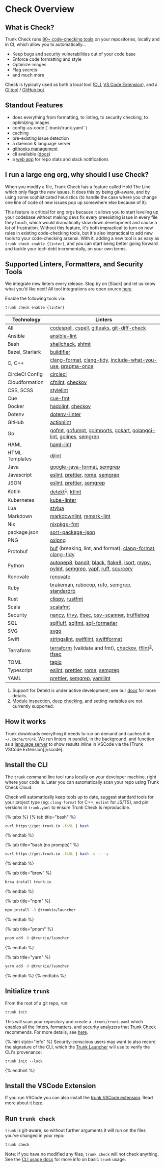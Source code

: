# Check Overview

## What is Check?

Trunk Check runs [80+ code-checking tools](https://github.com/trunk-io/plugins) on your repositories, locally and in CI, which allow you to automatically...

* Keep bugs and security vulnerabilities out of your code base
* Enforce code formatting and style
* Optimize images
* Flag secrets
* and much more

Check is typically used as both a local tool ([CLI](cli/readme.md), [VS Code Extension](https://marketplace.visualstudio.com/items?itemName=trunk.io)), and a [CI tool](continuous-integration.md) / [GitHub bot](get-started/github-integration.md).

## Standout Features

- does everything from formatting, to linting, to security checking, to optimizing images
- config-as-code (`.trunk/trunk.yaml``)
- caching
- pre-existing issue detection
- a daemon & language server
- [githooks management](actions/git-hooks.md)
- cli available ([docs](cli/readme.md))
- a [web app](https://app.trunk.io/) for repo stats and slack notifications


## I run a large eng org, why should I use Check?

When you modify a file, Trunk Check has a feature called Hold The Line which only flags the *new* issues. It does this by being git-aware, and by using some sophisticated heuristics (to handle the case where you change one line of code of new issues pop up somewhere else because of it).

This feature is critical for eng orgs because it allows you to start leveling up your codebase without making devs fix every preexisting issue in every file they touch, which would dramatically slow down development and cause a lot of frustration. Without this feature, it's both impractical to turn on new rules in existing code-checking tools, but it's also impractical to add new tools to your code-checking arsenal. With it, adding a new tool is as easy as `trunk check enable {linter}`, and you can start being better going forward and tackle your tech debt incrementally, on your own terms.

## Supported Linters, Formatters, and Security Tools

We integrate new linters every release. Stop by on [Slack] and let us know what you'd like next! All
tool integrations are open source [here](https://github.com/trunk-io/plugins)

Enable the following tools via:

```bash
trunk check enable {linter}
```

| Technology      | Linters                                                                                                   |
| --------------- | --------------------------------------------------------------------------------------------------------- |
| All             | [codespell], [cspell], [gitleaks], [git-diff-check]                                                       |
| Ansible         | [ansible-lint]                                                                                            |
| Bash            | [shellcheck], [shfmt]                                                                                     |
| Bazel, Starlark | [buildifier]                                                                                              |
| C, C++          | [clang-format], [clang-tidy], [include-what-you-use], [pragma-once]                                       |
| CircleCI Config | [circleci]                                                                                                |
| Cloudformation  | [cfnlint], [checkov]                                                                                      |
| CSS, SCSS       | [stylelint]                                                                                               |
| Cue             | [cue-fmt]                                                                                                 |
| Docker          | [hadolint], [checkov]                                                                                     |
| Dotenv          | [dotenv-linter]                                                                                           |
| GitHub          | [actionlint]                                                                                              |
| Go              | [gofmt], [gofumpt], [goimports], [gokart], [golangci-lint], [golines], [semgrep]                          |
| HAML            | [haml-lint]                                                                                               |
| HTML Templates  | [djlint]                                                                                                  |
| Java            | [google-java-format], [semgrep]                                                                           |
| Javascript      | [eslint], [prettier], [rome], [semgrep]                                                                   |
| JSON            | [eslint], [prettier], [semgrep]                                                                           |
| Kotlin          | [detekt]<sup><a href="#note-detekt">1</a></sup>, [ktlint]                                                 |
| Kubernetes      | [kube-linter]                                                                                             |
| Lua             | [stylua]                                                                                                  |
| Markdown        | [markdownlint], [remark-lint]                                                                             |
| Nix             | [nixpkgs-fmt]                                                                                             |
| package.json    | [sort-package-json]                                                                                       |
| PNG             | [oxipng]                                                                                                  |
| Protobuf        | [buf] (breaking, lint, and format), [clang-format], [clang-tidy]                                          |
| Python          | [autopep8], [bandit], [black], [flake8], [isort], [mypy], [pylint], [semgrep], [yapf], [ruff], [sourcery] |
| Renovate        | [renovate]                                                                                                |
| Ruby            | [brakeman], [rubocop], [rufo], [semgrep], [standardrb]                                                    |
| Rust            | [clippy], [rustfmt]                                                                                       |
| Scala           | [scalafmt]                                                                                                |
| Security        | [nancy], [trivy], [tfsec], [osv-scanner], [trufflehog]                                                    |
| SQL             | [sqlfluff], [sqlfmt], [sql-formatter]                                                                     |
| SVG             | [svgo]                                                                                                    |
| Swift           | [stringslint], [swiftlint], [swiftformat]                                                                 |
| Terraform       | [terraform] (validate and fmt), [checkov], [tflint]<sup><a href="#note-tflint">2</a></sup>, [tfsec]       |
| TOML            | [taplo]                                                                                                   |
| Typescript      | [eslint], [prettier], [rome], [semgrep]                                                                   |
| YAML            | [prettier], [semgrep], [yamllint]                                                                         |

[actionlint]: https://github.com/rhysd/actionlint#readme
[ansible-lint]: https://github.com/ansible/ansible-lint#readme
[autopep8]: https://github.com/hhatto/autopep8#readme
[bandit]: https://github.com/PyCQA/bandit#readme
[black]: https://github.com/psf/black#readme
[brakeman]: https://github.com/presidentbeef/brakeman#readme
[buf]: https://github.com/bufbuild/buf#readme
[buildifier]: https://github.com/bazelbuild/buildtools/blob/master/buildifier/README.md
[checkov]: https://github.com/bridgecrewio/checkov#readme
[cfnlint]: https://github.com/aws-cloudformation/cfn-lint#readme
[circleci]: https://github.com/CircleCI-Public/circleci-cli#readme
[clang-format]: https://clang.llvm.org/docs/ClangFormat.html
[clang-tidy]: https://clang.llvm.org/extra/clang-tidy/
[clippy]: https://github.com/rust-lang/rust-clippy#readme
[codespell]: https://github.com/codespell-project/codespell#readme
[cspell]: https://github.com/streetsidesoftware/cspell#readme
[cue-fmt]: https://cuelang.org/
[detekt]: https://github.com/detekt/detekt#readme
[djlint]: https://github.com/Riverside-Healthcare/djlint#readme
[dotenv-linter]: https://github.com/dotenv-linter/dotenv-linter#readme
[eslint]: https://github.com/eslint/eslint#readme
[flake8]: https://github.com/PyCQA/flake8#readme
[git-diff-check]: https://git-scm.com/docs/git-diff
[gitleaks]: https://github.com/zricethezav/gitleaks#readme
[gofmt]: https://pkg.go.dev/cmd/gofmt
[gofumpt]: https://pkg.go.dev/mvdan.cc/gofumpt
[goimports]: https://pkg.go.dev/golang.org/x/tools/cmd/goimports
[gokart]: https://github.com/praetorian-inc/gokart
[golangci-lint]: https://github.com/golangci/golangci-lint#readme
[golines]: https://pkg.go.dev/github.com/segmentio/golines
[google-java-format]: https://github.com/google/google-java-format#readme
[hadolint]: https://github.com/hadolint/hadolint#readme
[haml-lint]: https://github.com/sds/haml-lint#readme
[include-what-you-use]: https://github.com/include-what-you-use/include-what-you-use#readme
[isort]: https://github.com/PyCQA/isort#readme
[ktlint]: https://github.com/pinterest/ktlint#readme
[kube-linter]: https://github.com/stackrox/kube-linter#readme
[markdownlint]: https://github.com/DavidAnson/markdownlint#readme
[mypy]: https://github.com/python/mypy#readme
[nancy]: https://github.com/sonatype-nexus-community/nancy#readme
[nixpkgs-fmt]: https://github.com/nix-community/nixpkgs-fmt
[oxipng]: https://github.com/shssoichiro/oxipng#readme
[osv-scanner]: https://github.com/google/osv-scanner
[pragma-once]: linters/pragma-once/readme.md
[prettier]: https://github.com/prettier/prettier#readme
[pylint]: https://github.com/PyCQA/pylint#readme
[remark-lint]: https://github.com/remarkjs/remark-lint#readme
[renovate]: https://github.com/renovatebot/renovate#readme
[rome]: https://github.com/rome/tools#readme
[rubocop]: https://github.com/rubocop/rubocop#readme
[ruff]: https://github.com/charliermarsh/ruff
[rufo]: https://github.com/ruby-formatter/rufo#readme
[rustfmt]: https://github.com/rust-lang/rustfmt#readme
[scalafmt]: https://github.com/scalameta/scalafmt#readme
[semgrep]: https://github.com/returntocorp/semgrep#readme
[shellcheck]: https://github.com/koalaman/shellcheck#readme
[shfmt]: https://github.com/mvdan/sh#readme
[sort-package-json]: https://github.com/keithamus/sort-package-json#readme
[sql-formatter]: https://github.com/sql-formatter-org/sql-formatter#readme
[sqlfluff]: https://github.com/sqlfluff/sqlfluff#readme
[sqlfmt]: https://github.com/tconbeer/sqlfmt#readme
[standardrb]: https://github.com/testdouble/standard#readme
[stringslint]: https://github.com/dral3x/StringsLint#readme
[stylelint]: https://github.com/stylelint/stylelint#readme
[stylua]: https://github.com/JohnnyMorganz/StyLua/tree/main
[sourcery]: https://sourcery.ai/
[svgo]: https://github.com/svg/svgo#readme
[swiftformat]: https://github.com/nicklockwood/SwiftFormat#readme
[swiftlint]: https://github.com/realm/SwiftLint#readme
[taplo]: https://github.com/tamasfe/taplo#readme
[terraform]: https://developer.hashicorp.com/terraform/cli/code
[tflint]: https://github.com/terraform-linters/tflint#readme
[tfsec]: https://github.com/aquasecurity/tfsec
[trivy]: https://github.com/aquasecurity/trivy#readme
[trufflehog]: https://github.com/trufflesecurity/trufflehog/
[yamllint]: https://github.com/adrienverge/yamllint#readme
[yapf]: https://github.com/google/yapf#readme

<sup><ol>

<li><a aria-hidden="true" tabindex="-1" class="customAnchor" id="note-detekt"></a>
Support for Detekt is under active development; see our <a href="https://docs.trunk.io/docs/check-supported-linters#detekt">docs</a> for more
details.
</li>

<li><a aria-hidden="true" tabindex="-1" class="customAnchor" id="note-tflint"></a>
<a href="https://github.com/terraform-linters/tflint/blob/master/docs/user-guide/module-inspection.md">Module inspection</a>, <a href="https://github.com/terraform-linters/tflint-ruleset-aws/blob/master/docs/deep_checking.md">deep checking</a>, and setting variables are not currently supported.
</li>

</ol></sup>

## How it works

Trunk downloads everything it needs to run on demand and caches it in `~/.cache/trunk`. We run
linters in parallel, in the background, and function as a
[language server](https://microsoft.github.io/language-server-protocol) to show results inline in
VSCode via the [Trunk VSCode Extension][vscode].

## Install the CLI

The `trunk` command line tool runs locally on your developer machine, right where your code is. Later you can automatically scan your repo using Trunk Check Cloud.

Check will automatically keep tools up to date, suggest standard tools for your project type (eg: `clang-format` for C++, `eslint` for JS/TS), and pin versions in `trunk.yaml` to ensure Trunk Check is reproducible.

{% tabs %}
{% tab title="bash" %}
```bash
curl https://get.trunk.io -fsSL | bash
```
{% endtab %}

{% tab title="bash (no prompts)" %}
```bash
curl https://get.trunk.io -fsSL | bash -s -- -y
```
{% endtab %}

{% tab title="brew" %}
```bash
brew install trunk-io
```
{% endtab %}

{% tab title="npm" %}
```bash
npm install -D @trunkio/launcher
```
{% endtab %}

{% tab title="pnpm" %}
```bash
pnpm add -D @trunkio/launcher
```
{% endtab %}

{% tab title="yarn" %}
```bash
yarn add -D @trunkio/launcher
```
{% endtab %}
{% endtabs %}

## Initialize `trunk`

From the root of a git repo, run:

```bash
trunk init
```

This will scan your repository and create a `.trunk/trunk.yaml` which enables all the linters, formatters, and security analyzers that [Trunk Check](./) recommends. For more details, see [here](cli/init-in-a-git-repo.md).

{% hint style="info" %}
Security-conscious users may want to also record the signature of the CLI, which the [Trunk Launcher](reference/components.md#trunk-launcher) will use to verify the CLI's provenance:

```
trunk init --lock
```
{% endhint %}

## Install the VSCode Extension

If you run VSCode you can also install the [trunk VSCode extension](vscode:extension/Trunk.io). Read more about it [here](https://marketplace.visualstudio.com/items?itemName=Trunk.io).

## Run `trunk check`

`trunk` is git-aware, so without further arguments it will run on the files you've changed in your repo:

```bash
trunk check
```

Note: if you have no modified any files, `trunk check` will not check anything. See the [CLI usage docs](cli/usage.md) for more info on basic `trunk` usage.
